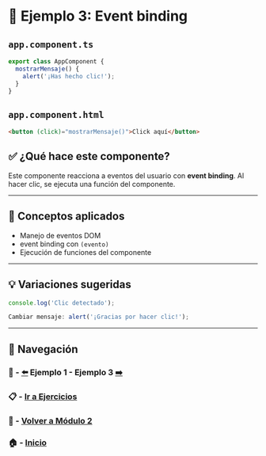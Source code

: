# 🧪 Ejemplo 3: Event binding

## `app.component.ts`
```ts
export class AppComponent {
  mostrarMensaje() {
    alert('¡Has hecho clic!');
  }
}
```

## `app.component.html`
```html
<button (click)="mostrarMensaje()">Click aquí</button>
```

## ✅ ¿Qué hace este componente?
Este componente reacciona a eventos del usuario con **event binding**. Al hacer clic, se ejecuta una función del componente.

---

## 🧠 Conceptos aplicados
- Manejo de eventos DOM
- event binding con `(evento)`
- Ejecución de funciones del componente


---

## 💡 Variaciones sugeridas
```ts
console.log('Clic detectado');
```
```ts
Cambiar mensaje: alert('¡Gracias por hacer clic!');
```

---

## 🔁 Navegación

### 🧪 - [⬅️](./Ejemplo_1.md) Ejemplo 1 - Ejemplo 3 [➡️](./Ejemplo_3.md)

### 📋 - [Ir a Ejercicios](../../Ejercicios/README.md)

### 📘 - [Volver a Módulo 2](../../Modulo_2.md)

### 🏠 - [Inicio](../../../README.md)
